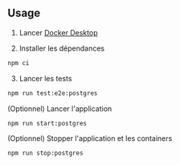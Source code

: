 ## Usage

1. Lancer [Docker Desktop](https://www.docker.com/products/docker-desktop)

2. Installer les dépendances
```bash
npm ci
```

3. Lancer les tests
```bash
npm run test:e2e:postgres
```

(Optionnel) Lancer l'application
```bash
npm run start:postgres
```

(Optionnel) Stopper l'application et les containers
```bash
npm run stop:postgres
```
